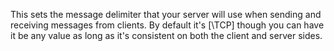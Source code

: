 This sets the message delimiter that your server will use when sending and receiving messages from clients. By default it's [\TCP] though you can have it be any value as long as it's consistent on both the client and server sides.
